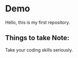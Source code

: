 # Demo
Hello, this is my first repository.

## Things to take Note:
Take your coding skills seriously.
